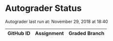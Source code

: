 # Autograder Status
Autograder last run at: November 29, 2018 at 18:40

| GitHub ID | Assignment | Graded Branch |
|-----------|------------|---------------|
